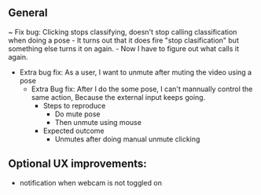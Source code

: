 ## General
~ Fix bug: Clicking stops classifying, doesn't stop calling classification when doing a pose
	- It turns out that it does fire "stop clasification" but something else turns it on again.
    	- Now I have to figure out what calls it again.

- Extra bug fix: As a user, I want to unmute after muting the video using a pose
  - Extra Bug fix: After I do the some pose, I can't mannually control the same action, Because the external input keeps going.
	- Steps to reproduce
		- Do mute pose
		- Then unmute using mouse
	- Expected outcome
		- Unmutes after doing manual unmute clicking

## Optional UX improvements:
- notification when webcam is not toggled on